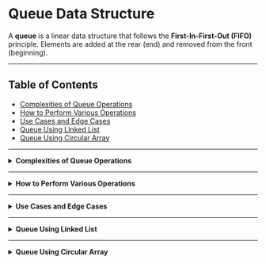 # Queue Data Structure

A **queue** is a linear data structure that follows the **First-In-First-Out (FIFO)** principle. Elements are added at the rear (end) and removed from the front (beginning).

---

## Table of Contents

- [Complexities of Queue Operations](#complexities-of-queue-operations)
- [How to Perform Various Operations](#how-to-perform-various-operations)
- [Use Cases and Edge Cases](#use-cases-and-edge-cases)
- [Queue Using Linked List](#queue-using-linked-list)
- [Queue Using Circular Array](#queue-using-circular-array)

---

<details>
<summary><strong>Complexities of Queue Operations</strong></summary>

| Operation     | Plain Array (shift) | Circular Array | Linked List |
|---------------|:-------------------:|:--------------:|:-----------:|
| Enqueue       |        O(1)*        | O(1)           | O(1)        |
| Dequeue       |        O(n)*        | O(1)           | O(1)        |
| Front/Peek    |        O(1)         | O(1)           | O(1)        |
| IsEmpty       |        O(1)         | O(1)           | O(1)        |
| IsFull        |        O(1)         | O(1)           | N/A         |

> \*Array with shifting: Enqueue is O(1) if space is available; Dequeue is O(n) due to shifting elements.

#### Complexity Analysis

- **Worst Case:** O(n) for the plain array with shifting (after many dequeues), O(1) for circular array/linked list.
- **Average/Best Case:** O(1) for all except for the plain array with shifting.
- **When do we get O(n)?** When using a plain array, we need to shift after dequeue.

</details>

---

<details>
<summary><strong>How to Perform Various Operations</strong></summary>

### Enqueue (Add Element)
- **Linked List:** Add at tail. So, `tail = newNode`
- **Circular Array:** Add at `rear/write` index, then advance it circularly.
- **Plain Array:** Add at next available index.

### Dequeue (Remove Element)
- **Linked List:** Remove from the head. So, `head = head.next`
- **Circular Array:** Remove from the `front/read` index, then advance it circularly.
- **Plain Array:** Remove from front, then shift all elements left (inefficient).

### Peek/Front
- Return element at `front/read` (array) or `head` (linked list).

### IsEmpty
- **Array:** `front(read index) == rear(write index)` (circular), or `size == 0`.
- **Linked List:** `head == null`.

### IsFull (for fixed-size array)
- **Circular Array:** `(rear + 1) % capacity == front`. (Where `rear` is the `write` index, and `front` is the `read` index.)

</details>

---

<details>
<summary><strong>Use Cases and Edge Cases</strong></summary>

### Use Cases

- **Task Scheduling:** Print queue, CPU scheduling.
- **BFS Traversal:** Graph/tree level order traversal.
- **Stream Buffers:** Data streaming.
- **Order Processing:** Customer service, ticketing.

### Edge Cases

- **Empty Queue:** Dequeue or peek returns error/null.
- **Full Queue (Array):** Enqueue fails or resizes.
- **Wrap Around (Circular Array):** Rear/front indices wrap to 0.
- **Single Element:** After one dequeue, queue becomes empty.

</details>

---

<details>
<summary><strong>Queue Using Linked List</strong></summary>

### Why Use a Tail Pointer?

- **Without Tail:** Enqueue is O(n) (traverse to end).
- **With Tail:** Enqueue is O(1) (directly attach to tail).

### Operations

- **Enqueue: O(1)** 
1. Create a new node.  
2. tail.next = newNode
3. tail = newNode

- **Dequeue: O(1)**  
head = head.next  


- **isEmpty: O(1)**  
head == null 

</details>

---

<details>
<summary><strong>Queue Using Circular Array</strong></summary>

### Why Use a Circular Array instead of a Plain Array?

- The plain array causes a time complexity of each `dequeue` operation O(n) due to shifting (to fill the gap).
- The circular array does that in O(1) time complexity.

### Operations

- **Enqueue: O(1)**
1. If it is not full, the simple `add` operation on the circular array at the `write` index.
2. If it is full, throw the exception `IllegalStateException("The Queue is full!")`  

- **How do we check if the `Queue` is full?**  
```kotlin 
        isFull = (rear + 1) % capacity == front
``` 

- **Dequeue: O(1)**  
1. If it is not empty, return the element from the `read` index and advance the `read` index one step.
2. If it is empty, throw `EmptyStackException()` or a custom and dedicated exception.  

- **How do we check if the `Queue` is empty?**
```kotlin
         isEmpty = rear == front
```

- **isEmpty: O(1)**  
```kotlin 
         isEmpty = rear == front
```

</details>